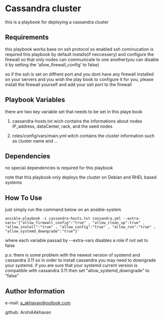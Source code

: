 Cassandra cluster
=========

this is a playbook for deploying a cassandra cluster

Requirements
------------

this playbook works base on ssh protocol so enabled ssh cominucation is required
this playbook by default installs(if neccessery) and configure the firewall so that only nodes can communicate to one another(you can disable it by setting the 'allow_firewall_config' to false)

so if the ssh is set on diffrent port and you dont have any firewall installed on your servers and you wish the play book to configure it for you, please install the firewall yourself and add your ssh port to the firewall

Playbook Variables
--------------

there are two key variable set that needs to be set in this playe book

1) cassandra-hosts.txt wich contains the informations about nodes IP_address, dataCenter, rack, and the seed nodes 

2) roles/config/vars/main.yml witch contains the cluster information such as cluster name and ...

Dependencies
------------

no special dependencies is required for this playbook

note that this playbook only deploys the cluster on Debian and RHEL based systems

How To Use
----------------

just simply run the command below on an ansible-system
```
ansible-playbook -i cassandra-hosts.txt cassandra.yml --extra-vars='{"allow_firewall_config":"true" , "allow_clean_up":true" , "allow_install":"true" , "allow_config":"true" , "allow_run":"true" , "allow_systemd_downgrade":"true"}'
```
where each variable passad by --extra-vars disables a role if not set to false

p.s: there is some problem with the newest version of systemd and cassandra 3.11 so in order to install cassandra you may need to downgrade your systemd. if you are sure that your systemd current version is compatible with cassandra 3.11 then set "allow_systemd_downgrade" to "false"

Author Information
------------------

e-mail: a_akhavan@outlook.com

github: ArshiAAkhavan
